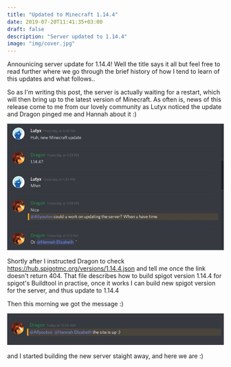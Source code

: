 ```yaml
---
title: "Updated to Minecraft 1.14.4"
date: 2019-07-20T11:41:35+03:00
draft: false
description: "Server updated to 1.14.4"
image: "img/cover.jpg"
---
```

Announicing server update for 1\.14\.4! Well the title says it all but feel free to read further
where we go through the brief history of how I tend to learn of this updates and what
follows..
<!--more-->

So as I'm writing this post, the server is actually waiting for a restart, which will then bring up to the latest version of Minecraft.
As often is, news of this release come to me from our lovely community as Lutyx noticed the update and Dragon pinged me and Hannah about it :)

![Lutyx and Dragon bringing the news](/img/lutyx_and_drage_talk_of_1-14-4.jpg)

Shortly after I instructed Dragon to check https://hub.spigotmc.org/versions/1.14.4.json
and tell me once the link doesn't return 404. That file describes how to build spigot version 1.14.4 for spigot's Buildtool
in practise, once it works I can build new spigot version for the server, and thus update to 1.14.4

Then this morning we got the message :)

![Dragon sends message about given link working](/img/dragon_lights_the_torches.jpg)

and I started building the new server staight away, and here we are :)
